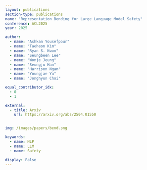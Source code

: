 ```yaml
---
layout: publications
section-type: publications
name: "Representation Bending for Large Language Model Safety"
conference: ACL2025
year: 2025

author:
  - name: "Ashkan Yousefpour"
  - name: "Taeheon Kim"
  - name: "Ryan S. Kwon"
  - name: "Seungbeen Lee"
  - name: "Wonje Jeung"
  - name: "Seungju Han"
  - name: "Harrison Ngan"
  - name: "Youngjae Yu"
  - name: "Jonghyun Choi"

equal_contributor_idx:
  - 0
  - 1

external:
  - title: Arxiv
    url: https://arxiv.org/abs/2504.01550
  

img: /images/papers/bend.png

keywords:
  - name: NLP
  - name: LLM
  - name: Safety
  
display: False
---
```

